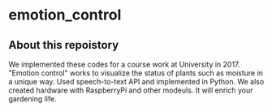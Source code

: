 # emotion_control

## About this repoistory

We implemented these codes for a course work at University in 2017. "Emotion control" works to visualize the status of plants such as moisture in a unique way. Used speech-to-text API and implemented in Python. We also created hardware with RaspberryPi and other modeuls. It will enrich your gardening life.
